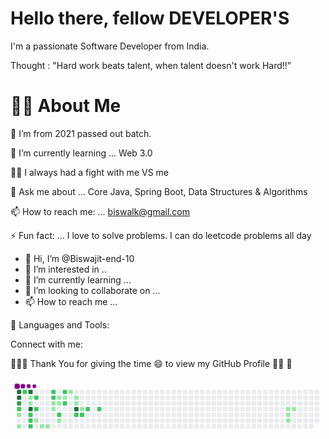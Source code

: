 
 # Hello there, fellow DEVELOPER'S

 I'm a passionate Software Developer from India.

 Thought : "Hard work beats talent, when talent doesn't work Hard!!”


# 🙋‍♂️ About Me
🔭 I’m from 2021 passed out batch.

🌱 I’m currently learning ... Web 3.0

👊🤜 I always had a fight with me VS me

💬 Ask me about ... Core Java, Spring Boot, Data Structures & Algorithms
 
📫 How to reach me: ... biswalk@gmail.com

⚡ Fun fact: ... I love to solve problems. I can do leetcode problems all day


- 👋 Hi, I’m @Biswajit-end-10
- 👀 I’m interested in ..
- 🌱 I’m currently learning ...
- 💞️ I’m looking to collaborate on ...
- 📫 How to reach me ...

🚀 Languages and Tools: 


Connect with me: 
   


👩‍🚀🚀 Thank You for giving the time 😄 to view my GitHub Profile 👩‍🚀 🚀

          


<svg viewBox="-16 -32 880 192" width="880" height="192" xmlns="http://www.w3.org/2000/svg"><desc>Generated with https://github.com/Platane/snk</desc><style>:root{--cb:#1b1f230a;--cs:purple;--ce:#ebedf0;--c0:#ebedf0;--c1:#9be9a8;--c2:#40c463;--c3:#30a14e;--c4:#216e39}.c{shape-rendering:geometricPrecision;fill:var(--ce);stroke-width:1px;stroke:var(--cb);animation:none 21300ms linear infinite;width:12px;height:12px}@keyframes c0{86.84%{fill:var(--c4)}86.86%,100%{fill:var(--ce)}}.c.c0{fill:var(--c4);animation-name:c0}@keyframes c1{86.37%{fill:var(--c4)}86.39%,100%{fill:var(--ce)}}.c.c1{fill:var(--c4);animation-name:c1}@keyframes c2{85.91%{fill:var(--c3)}85.93%,100%{fill:var(--ce)}}.c.c2{fill:var(--c3);animation-name:c2}@keyframes c3{79.8%{fill:var(--c2)}79.82%,100%{fill:var(--ce)}}.c.c3{fill:var(--c2);animation-name:c3}@keyframes c4{3.28%{fill:var(--c1)}3.3%,100%{fill:var(--ce)}}.c.c4{fill:var(--c1);animation-name:c4}@keyframes c5{4.22%{fill:var(--c1)}4.24%,100%{fill:var(--ce)}}.c.c5{fill:var(--c1);animation-name:c5}@keyframes c6{82.62%{fill:var(--c2)}82.64%,100%{fill:var(--ce)}}.c.c6{fill:var(--c2);animation-name:c6}@keyframes c7{87.78%{fill:var(--c4)}87.8%,100%{fill:var(--ce)}}.c.c7{fill:var(--c4);animation-name:c7}@keyframes c8{7.5%{fill:var(--c1)}7.52%,100%{fill:var(--ce)}}.c.c8{fill:var(--c1);animation-name:c8}@keyframes c9{7.03%{fill:var(--c1)}7.05%,100%{fill:var(--ce)}}.c.c9{fill:var(--c1);animation-name:c9}@keyframes ca{89.19%{fill:var(--c4)}89.21%,100%{fill:var(--ce)}}.c.ca{fill:var(--c4);animation-name:ca}@keyframes cb{76.52%{fill:var(--c2)}76.54%,100%{fill:var(--ce)}}.c.cb{fill:var(--c2);animation-name:cb}@keyframes cc{76.99%{fill:var(--c2)}77.01%,100%{fill:var(--ce)}}.c.cc{fill:var(--c2);animation-name:cc}@keyframes cd{77.45%{fill:var(--c2)}77.47%,100%{fill:var(--ce)}}.c.cd{fill:var(--c2);animation-name:cd}@keyframes ce{74.64%{fill:var(--c2)}74.66%,100%{fill:var(--ce)}}.c.ce{fill:var(--c2);animation-name:ce}@keyframes cf{75.58%{fill:var(--c2)}75.6%,100%{fill:var(--ce)}}.c.cf{fill:var(--c2);animation-name:cf}@keyframes cg{22.99%{fill:var(--c1)}23.01%,100%{fill:var(--ce)}}.c.cg{fill:var(--c1);animation-name:cg}@keyframes ch{22.06%{fill:var(--c1)}22.08%,100%{fill:var(--ce)}}.c.ch{fill:var(--c1);animation-name:ch}@keyframes ci{21.59%{fill:var(--c1)}21.61%,100%{fill:var(--ce)}}.c.ci{fill:var(--c1);animation-name:ci}@keyframes cj{72.76%{fill:var(--c2)}72.78%,100%{fill:var(--ce)}}.c.cj{fill:var(--c2);animation-name:cj}@keyframes ck{73.23%{fill:var(--c2)}73.25%,100%{fill:var(--ce)}}.c.ck{fill:var(--c2);animation-name:ck}@keyframes cl{10.79%{fill:var(--c1)}10.81%,100%{fill:var(--ce)}}.c.cl{fill:var(--c1);animation-name:cl}@keyframes cm{18.77%{fill:var(--c1)}18.79%,100%{fill:var(--ce)}}.c.cm{fill:var(--c1);animation-name:cm}@keyframes cn{11.73%{fill:var(--c1)}11.75%,100%{fill:var(--ce)}}.c.cn{fill:var(--c1);animation-name:cn}@keyframes co{11.26%{fill:var(--c1)}11.28%,100%{fill:var(--ce)}}.c.co{fill:var(--c1);animation-name:co}@keyframes cp{69.47%{fill:var(--c2)}69.49%,100%{fill:var(--ce)}}.c.cp{fill:var(--c2);animation-name:cp}@keyframes cq{20.18%{fill:var(--c1)}20.2%,100%{fill:var(--ce)}}.c.cq{fill:var(--c1);animation-name:cq}@keyframes cr{71.82%{fill:var(--c2)}71.84%,100%{fill:var(--ce)}}.c.cr{fill:var(--c2);animation-name:cr}@keyframes cs{12.2%{fill:var(--c1)}12.22%,100%{fill:var(--ce)}}.c.cs{fill:var(--c1);animation-name:cs}@keyframes ct{70.88%{fill:var(--c2)}70.9%,100%{fill:var(--ce)}}.c.ct{fill:var(--c2);animation-name:ct}@keyframes cu{15.01%{fill:var(--c1)}15.03%,100%{fill:var(--ce)}}.c.cu{fill:var(--c1);animation-name:cu}@keyframes cv{13.14%{fill:var(--c1)}13.16%,100%{fill:var(--ce)}}.c.cv{fill:var(--c1);animation-name:cv}@keyframes cw{13.61%{fill:var(--c1)}13.63%,100%{fill:var(--ce)}}.c.cw{fill:var(--c1);animation-name:cw}@keyframes cx{92.95%{fill:var(--c4)}92.97%,100%{fill:var(--ce)}}.c.cx{fill:var(--c4);animation-name:cx}@keyframes cy{68.07%{fill:var(--c2)}68.09%,100%{fill:var(--ce)}}.c.cy{fill:var(--c2);animation-name:cy}@keyframes cz{64.31%{fill:var(--c1)}64.33%,100%{fill:var(--ce)}}.c.cz{fill:var(--c1);animation-name:cz}@keyframes c10{67.6%{fill:var(--c2)}67.62%,100%{fill:var(--ce)}}.c.c10{fill:var(--c2);animation-name:c10}@keyframes c11{64.78%{fill:var(--c2)}64.8%,100%{fill:var(--ce)}}.c.c11{fill:var(--c2);animation-name:c11}@keyframes c12{65.72%{fill:var(--c2)}65.74%,100%{fill:var(--ce)}}.c.c12{fill:var(--c2);animation-name:c12}@keyframes c13{45.53%{fill:var(--c1)}45.55%,100%{fill:var(--ce)}}.c.c13{fill:var(--c1);animation-name:c13}@keyframes c14{45.06%{fill:var(--c1)}45.08%,100%{fill:var(--ce)}}.c.c14{fill:var(--c1);animation-name:c14}@keyframes c15{44.59%{fill:var(--c1)}44.61%,100%{fill:var(--ce)}}.c.c15{fill:var(--c1);animation-name:c15}@keyframes c16{46%{fill:var(--c1)}46.02%,100%{fill:var(--ce)}}.c.c16{fill:var(--c1);animation-name:c16}.u{transform-origin:0 0;transform:scale(0,1);animation:none linear 21300ms infinite}@keyframes u0{3.28%{transform:scale(0.000,1)}3.3%,4.22%{transform:scale(0.048,1)}4.24%,7.03%{transform:scale(0.095,1)}7.05%,7.5%{transform:scale(0.143,1)}7.52%,10.79%{transform:scale(0.190,1)}10.81%,11.26%{transform:scale(0.238,1)}11.28%,11.73%{transform:scale(0.286,1)}11.75%,12.2%{transform:scale(0.333,1)}12.22%,13.14%{transform:scale(0.381,1)}13.16%,13.61%{transform:scale(0.429,1)}13.63%,15.01%{transform:scale(0.476,1)}15.03%,18.77%{transform:scale(0.524,1)}18.79%,20.18%{transform:scale(0.571,1)}20.2%,21.59%{transform:scale(0.619,1)}21.61%,22.06%{transform:scale(0.667,1)}22.08%,22.99%{transform:scale(0.714,1)}23.01%,44.59%{transform:scale(0.762,1)}44.61%,45.06%{transform:scale(0.810,1)}45.08%,45.53%{transform:scale(0.857,1)}45.55%,46%{transform:scale(0.905,1)}46.02%,64.31%{transform:scale(0.952,1)}64.33%,100%{transform:scale(1.000,1)}}.u.u0{fill:var(--c1);animation-name:u0;transform-origin:0.0px 0}@keyframes u1{64.78%{transform:scale(0.000,1)}64.8%,65.72%{transform:scale(0.063,1)}65.74%,67.6%{transform:scale(0.125,1)}67.62%,68.07%{transform:scale(0.188,1)}68.09%,69.47%{transform:scale(0.250,1)}69.49%,70.88%{transform:scale(0.313,1)}70.9%,71.82%{transform:scale(0.375,1)}71.84%,72.76%{transform:scale(0.438,1)}72.78%,73.23%{transform:scale(0.500,1)}73.25%,74.64%{transform:scale(0.563,1)}74.66%,75.58%{transform:scale(0.625,1)}75.6%,76.52%{transform:scale(0.688,1)}76.54%,76.99%{transform:scale(0.750,1)}77.01%,77.45%{transform:scale(0.813,1)}77.47%,79.8%{transform:scale(0.875,1)}79.82%,82.62%{transform:scale(0.938,1)}82.64%,100%{transform:scale(1.000,1)}}.u.u1{fill:var(--c2);animation-name:u1;transform-origin:414.1px 0}@keyframes u2{85.91%{transform:scale(0.000,1)}85.93%,100%{transform:scale(1.000,1)}}.u.u2{fill:var(--c3);animation-name:u2;transform-origin:729.7px 0}@keyframes u3{86.37%{transform:scale(0.000,1)}86.39%,86.84%{transform:scale(0.200,1)}86.86%,87.78%{transform:scale(0.400,1)}87.8%,89.19%{transform:scale(0.600,1)}89.21%,92.95%{transform:scale(0.800,1)}92.97%,100%{transform:scale(1.000,1)}}.u.u3{fill:var(--c4);animation-name:u3;transform-origin:749.4px 0}.s{shape-rendering:geometricPrecision;fill:var(--cs);animation:none linear 21300ms infinite}@keyframes s0{0%,99.53%{transform:translate(0px,-16px)}0.47%,84.04%{transform:translate(-16px,-16px)}2.82%{transform:translate(-16px,64px)}3.29%,80.28%{transform:translate(0px,64px)}4.23%{transform:translate(0px,96px)}4.69%,77.93%{transform:translate(16px,96px)}6.57%,8.45%{transform:translate(16px,32px)}7.04%{transform:translate(32px,32px)}7.51%{transform:translate(32px,16px)}7.98%{transform:translate(16px,16px)}11.27%,17.84%{transform:translate(112px,32px)}11.74%,17.37%{transform:translate(112px,16px)}13.15%,15.96%{transform:translate(160px,16px)}13.62%{transform:translate(160px,32px)}14.08%{transform:translate(144px,32px)}15.02%{transform:translate(144px,0px)}15.49%{transform:translate(160px,0px)}18.31%{transform:translate(96px,32px)}19.72%,25.35%{transform:translate(96px,80px)}20.19%{transform:translate(112px,80px)}20.66%{transform:translate(112px,96px)}22.07%{transform:translate(64px,96px)}22.54%{transform:translate(64px,80px)}23%{transform:translate(48px,80px)}23.47%,76.06%{transform:translate(48px,64px)}24.88%{transform:translate(96px,64px)}44.6%{transform:translate(752px,80px)}45.54%{transform:translate(752px,48px)}46.01%{transform:translate(768px,48px)}46.48%{transform:translate(768px,32px)}63.85%{transform:translate(176px,32px)}64.32%{transform:translate(176px,48px)}65.73%{transform:translate(224px,48px)}66.2%{transform:translate(224px,64px)}69.48%{transform:translate(112px,64px)}69.95%{transform:translate(112px,48px)}70.42%{transform:translate(128px,48px)}71.83%{transform:translate(128px,0px)}72.77%{transform:translate(96px,0px)}73.24%{transform:translate(96px,16px)}74.65%{transform:translate(48px,16px)}76.53%{transform:translate(32px,64px)}77.46%{transform:translate(32px,96px)}79.34%{transform:translate(16px,48px)}79.81%{transform:translate(0px,48px)}80.75%{transform:translate(16px,64px)}83.1%{transform:translate(16px,-16px)}85.45%{transform:translate(-16px,32px)}85.92%{transform:translate(0px,32px)}86.85%{transform:translate(0px,0px)}87.79%{transform:translate(32px,0px)}89.2%{transform:translate(32px,48px)}92.96%{transform:translate(160px,48px)}94.84%{transform:translate(160px,-16px)}}.s.s0{transform:translate(0px,-16px);animation-name:s0}@keyframes s1{0%,83.57%,99.53%{transform:translate(16px,-16px)}0.94%,84.51%{transform:translate(-16px,-16px)}3.29%{transform:translate(-16px,64px)}3.76%,80.75%{transform:translate(0px,64px)}4.69%{transform:translate(0px,96px)}5.16%,78.4%{transform:translate(16px,96px)}7.04%,8.92%{transform:translate(16px,32px)}7.51%{transform:translate(32px,32px)}7.98%{transform:translate(32px,16px)}8.45%{transform:translate(16px,16px)}11.74%,18.31%{transform:translate(112px,32px)}12.21%,17.84%{transform:translate(112px,16px)}13.62%,16.43%{transform:translate(160px,16px)}14.08%{transform:translate(160px,32px)}14.55%{transform:translate(144px,32px)}15.49%{transform:translate(144px,0px)}15.96%{transform:translate(160px,0px)}18.78%{transform:translate(96px,32px)}20.19%,25.82%{transform:translate(96px,80px)}20.66%{transform:translate(112px,80px)}21.13%{transform:translate(112px,96px)}22.54%{transform:translate(64px,96px)}23%{transform:translate(64px,80px)}23.47%{transform:translate(48px,80px)}23.94%,76.53%{transform:translate(48px,64px)}25.35%{transform:translate(96px,64px)}45.07%{transform:translate(752px,80px)}46.01%{transform:translate(752px,48px)}46.48%{transform:translate(768px,48px)}46.95%{transform:translate(768px,32px)}64.32%{transform:translate(176px,32px)}64.79%{transform:translate(176px,48px)}66.2%{transform:translate(224px,48px)}66.67%{transform:translate(224px,64px)}69.95%{transform:translate(112px,64px)}70.42%{transform:translate(112px,48px)}70.89%{transform:translate(128px,48px)}72.3%{transform:translate(128px,0px)}73.24%{transform:translate(96px,0px)}73.71%{transform:translate(96px,16px)}75.12%{transform:translate(48px,16px)}77%{transform:translate(32px,64px)}77.93%{transform:translate(32px,96px)}79.81%{transform:translate(16px,48px)}80.28%{transform:translate(0px,48px)}81.22%{transform:translate(16px,64px)}85.92%{transform:translate(-16px,32px)}86.38%{transform:translate(0px,32px)}87.32%{transform:translate(0px,0px)}88.26%{transform:translate(32px,0px)}89.67%{transform:translate(32px,48px)}93.43%{transform:translate(160px,48px)}95.31%{transform:translate(160px,-16px)}}.s.s1{transform:translate(16px,-16px);animation-name:s1}@keyframes s2{0%,99.53%{transform:translate(32px,-16px)}1.41%,84.98%{transform:translate(-16px,-16px)}3.76%{transform:translate(-16px,64px)}4.23%,81.22%{transform:translate(0px,64px)}5.16%{transform:translate(0px,96px)}5.63%,78.87%{transform:translate(16px,96px)}7.51%,9.39%{transform:translate(16px,32px)}7.98%{transform:translate(32px,32px)}8.45%{transform:translate(32px,16px)}8.92%{transform:translate(16px,16px)}12.21%,18.78%{transform:translate(112px,32px)}12.68%,18.31%{transform:translate(112px,16px)}14.08%,16.9%{transform:translate(160px,16px)}14.55%{transform:translate(160px,32px)}15.02%{transform:translate(144px,32px)}15.96%{transform:translate(144px,0px)}16.43%{transform:translate(160px,0px)}19.25%{transform:translate(96px,32px)}20.66%,26.29%{transform:translate(96px,80px)}21.13%{transform:translate(112px,80px)}21.6%{transform:translate(112px,96px)}23%{transform:translate(64px,96px)}23.47%{transform:translate(64px,80px)}23.94%{transform:translate(48px,80px)}24.41%,77%{transform:translate(48px,64px)}25.82%{transform:translate(96px,64px)}45.54%{transform:translate(752px,80px)}46.48%{transform:translate(752px,48px)}46.95%{transform:translate(768px,48px)}47.42%{transform:translate(768px,32px)}64.79%{transform:translate(176px,32px)}65.26%{transform:translate(176px,48px)}66.67%{transform:translate(224px,48px)}67.14%{transform:translate(224px,64px)}70.42%{transform:translate(112px,64px)}70.89%{transform:translate(112px,48px)}71.36%{transform:translate(128px,48px)}72.77%{transform:translate(128px,0px)}73.71%{transform:translate(96px,0px)}74.18%{transform:translate(96px,16px)}75.59%{transform:translate(48px,16px)}77.46%{transform:translate(32px,64px)}78.4%{transform:translate(32px,96px)}80.28%{transform:translate(16px,48px)}80.75%{transform:translate(0px,48px)}81.69%{transform:translate(16px,64px)}84.04%{transform:translate(16px,-16px)}86.38%{transform:translate(-16px,32px)}86.85%{transform:translate(0px,32px)}87.79%{transform:translate(0px,0px)}88.73%{transform:translate(32px,0px)}90.14%{transform:translate(32px,48px)}93.9%{transform:translate(160px,48px)}95.77%{transform:translate(160px,-16px)}}.s.s2{transform:translate(32px,-16px);animation-name:s2}@keyframes s3{0%,99.53%{transform:translate(48px,-16px)}1.88%,85.45%{transform:translate(-16px,-16px)}4.23%{transform:translate(-16px,64px)}4.69%,81.69%{transform:translate(0px,64px)}5.63%{transform:translate(0px,96px)}6.1%,79.34%{transform:translate(16px,96px)}7.98%,9.86%{transform:translate(16px,32px)}8.45%{transform:translate(32px,32px)}8.92%{transform:translate(32px,16px)}9.39%{transform:translate(16px,16px)}12.68%,19.25%{transform:translate(112px,32px)}13.15%,18.78%{transform:translate(112px,16px)}14.55%,17.37%{transform:translate(160px,16px)}15.02%{transform:translate(160px,32px)}15.49%{transform:translate(144px,32px)}16.43%{transform:translate(144px,0px)}16.9%{transform:translate(160px,0px)}19.72%{transform:translate(96px,32px)}21.13%,26.76%{transform:translate(96px,80px)}21.6%{transform:translate(112px,80px)}22.07%{transform:translate(112px,96px)}23.47%{transform:translate(64px,96px)}23.94%{transform:translate(64px,80px)}24.41%{transform:translate(48px,80px)}24.88%,77.46%{transform:translate(48px,64px)}26.29%{transform:translate(96px,64px)}46.01%{transform:translate(752px,80px)}46.95%{transform:translate(752px,48px)}47.42%{transform:translate(768px,48px)}47.89%{transform:translate(768px,32px)}65.26%{transform:translate(176px,32px)}65.73%{transform:translate(176px,48px)}67.14%{transform:translate(224px,48px)}67.61%{transform:translate(224px,64px)}70.89%{transform:translate(112px,64px)}71.36%{transform:translate(112px,48px)}71.83%{transform:translate(128px,48px)}73.24%{transform:translate(128px,0px)}74.18%{transform:translate(96px,0px)}74.65%{transform:translate(96px,16px)}76.06%{transform:translate(48px,16px)}77.93%{transform:translate(32px,64px)}78.87%{transform:translate(32px,96px)}80.75%{transform:translate(16px,48px)}81.22%{transform:translate(0px,48px)}82.16%{transform:translate(16px,64px)}84.51%{transform:translate(16px,-16px)}86.85%{transform:translate(-16px,32px)}87.32%{transform:translate(0px,32px)}88.26%{transform:translate(0px,0px)}89.2%{transform:translate(32px,0px)}90.61%{transform:translate(32px,48px)}94.37%{transform:translate(160px,48px)}96.24%{transform:translate(160px,-16px)}}.s.s3{transform:translate(48px,-16px);animation-name:s3}</style><rect class="c c0" x="2" y="2" rx="2" ry="2"/><rect class="c c1" x="2" y="18" rx="2" ry="2"/><rect class="c c2" x="2" y="34" rx="2" ry="2"/><rect class="c c3" x="2" y="50" rx="2" ry="2"/><rect class="c c4" x="2" y="66" rx="2" ry="2"/><rect class="c" x="2" y="82" rx="2" ry="2"/><rect class="c c5" x="2" y="98" rx="2" ry="2"/><rect class="c c6" x="18" y="2" rx="2" ry="2"/><rect class="c" x="18" y="18" rx="2" ry="2"/><rect class="c" x="18" y="34" rx="2" ry="2"/><rect class="c" x="18" y="50" rx="2" ry="2"/><rect class="c" x="18" y="66" rx="2" ry="2"/><rect class="c" x="18" y="82" rx="2" ry="2"/><rect class="c" x="18" y="98" rx="2" ry="2"/><rect class="c c7" x="34" y="2" rx="2" ry="2"/><rect class="c c8" x="34" y="18" rx="2" ry="2"/><rect class="c c9" x="34" y="34" rx="2" ry="2"/><rect class="c ca" x="34" y="50" rx="2" ry="2"/><rect class="c cb" x="34" y="66" rx="2" ry="2"/><rect class="c cc" x="34" y="82" rx="2" ry="2"/><rect class="c cd" x="34" y="98" rx="2" ry="2"/><rect class="c" x="50" y="2" rx="2" ry="2"/><rect class="c ce" x="50" y="18" rx="2" ry="2"/><rect class="c" x="50" y="34" rx="2" ry="2"/><rect class="c cf" x="50" y="50" rx="2" ry="2"/><rect class="c" x="50" y="66" rx="2" ry="2"/><rect class="c cg" x="50" y="82" rx="2" ry="2"/><rect class="c" x="50" y="98" rx="2" ry="2"/><rect class="c" x="66" y="2" rx="2" ry="2"/><rect class="c" x="66" y="18" rx="2" ry="2"/><rect class="c" x="66" y="34" rx="2" ry="2"/><rect class="c" x="66" y="50" rx="2" ry="2"/><rect class="c" x="66" y="66" rx="2" ry="2"/><rect class="c" x="66" y="82" rx="2" ry="2"/><rect class="c ch" x="66" y="98" rx="2" ry="2"/><rect class="c" x="82" y="2" rx="2" ry="2"/><rect class="c" x="82" y="18" rx="2" ry="2"/><rect class="c" x="82" y="34" rx="2" ry="2"/><rect class="c" x="82" y="50" rx="2" ry="2"/><rect class="c" x="82" y="66" rx="2" ry="2"/><rect class="c" x="82" y="82" rx="2" ry="2"/><rect class="c ci" x="82" y="98" rx="2" ry="2"/><rect class="c cj" x="98" y="2" rx="2" ry="2"/><rect class="c ck" x="98" y="18" rx="2" ry="2"/><rect class="c cl" x="98" y="34" rx="2" ry="2"/><rect class="c cm" x="98" y="50" rx="2" ry="2"/><rect class="c" x="98" y="66" rx="2" ry="2"/><rect class="c" x="98" y="82" rx="2" ry="2"/><rect class="c" x="98" y="98" rx="2" ry="2"/><rect class="c" x="114" y="2" rx="2" ry="2"/><rect class="c cn" x="114" y="18" rx="2" ry="2"/><rect class="c co" x="114" y="34" rx="2" ry="2"/><rect class="c" x="114" y="50" rx="2" ry="2"/><rect class="c cp" x="114" y="66" rx="2" ry="2"/><rect class="c cq" x="114" y="82" rx="2" ry="2"/><rect class="c" x="114" y="98" rx="2" ry="2"/><rect class="c cr" x="130" y="2" rx="2" ry="2"/><rect class="c cs" x="130" y="18" rx="2" ry="2"/><rect class="c ct" x="130" y="34" rx="2" ry="2"/><rect class="c" x="130" y="50" rx="2" ry="2"/><rect class="c" x="130" y="66" rx="2" ry="2"/><rect class="c" x="130" y="82" rx="2" ry="2"/><rect class="c" x="130" y="98" rx="2" ry="2"/><rect class="c cu" x="146" y="2" rx="2" ry="2"/><rect class="c" x="146" y="18" rx="2" ry="2"/><rect class="c" x="146" y="34" rx="2" ry="2"/><rect class="c" x="146" y="50" rx="2" ry="2"/><rect class="c" x="146" y="66" rx="2" ry="2"/><rect class="c" x="146" y="82" rx="2" ry="2"/><rect class="c" x="146" y="98" rx="2" ry="2"/><rect class="c" x="162" y="2" rx="2" ry="2"/><rect class="c cv" x="162" y="18" rx="2" ry="2"/><rect class="c cw" x="162" y="34" rx="2" ry="2"/><rect class="c cx" x="162" y="50" rx="2" ry="2"/><rect class="c cy" x="162" y="66" rx="2" ry="2"/><rect class="c" x="162" y="82" rx="2" ry="2"/><rect class="c" x="162" y="98" rx="2" ry="2"/><rect class="c" x="178" y="2" rx="2" ry="2"/><rect class="c" x="178" y="18" rx="2" ry="2"/><rect class="c" x="178" y="34" rx="2" ry="2"/><rect class="c cz" x="178" y="50" rx="2" ry="2"/><rect class="c c10" x="178" y="66" rx="2" ry="2"/><rect class="c" x="178" y="82" rx="2" ry="2"/><rect class="c" x="178" y="98" rx="2" ry="2"/><rect class="c" x="194" y="2" rx="2" ry="2"/><rect class="c" x="194" y="18" rx="2" ry="2"/><rect class="c" x="194" y="34" rx="2" ry="2"/><rect class="c c11" x="194" y="50" rx="2" ry="2"/><rect class="c" x="194" y="66" rx="2" ry="2"/><rect class="c" x="194" y="82" rx="2" ry="2"/><rect class="c" x="194" y="98" rx="2" ry="2"/><rect class="c" x="210" y="2" rx="2" ry="2"/><rect class="c" x="210" y="18" rx="2" ry="2"/><rect class="c" x="210" y="34" rx="2" ry="2"/><rect class="c" x="210" y="50" rx="2" ry="2"/><rect class="c" x="210" y="66" rx="2" ry="2"/><rect class="c" x="210" y="82" rx="2" ry="2"/><rect class="c" x="210" y="98" rx="2" ry="2"/><rect class="c" x="226" y="2" rx="2" ry="2"/><rect class="c" x="226" y="18" rx="2" ry="2"/><rect class="c" x="226" y="34" rx="2" ry="2"/><rect class="c c12" x="226" y="50" rx="2" ry="2"/><rect class="c" x="226" y="66" rx="2" ry="2"/><rect class="c" x="226" y="82" rx="2" ry="2"/><rect class="c" x="226" y="98" rx="2" ry="2"/><rect class="c" x="242" y="2" rx="2" ry="2"/><rect class="c" x="242" y="18" rx="2" ry="2"/><rect class="c" x="242" y="34" rx="2" ry="2"/><rect class="c" x="242" y="50" rx="2" ry="2"/><rect class="c" x="242" y="66" rx="2" ry="2"/><rect class="c" x="242" y="82" rx="2" ry="2"/><rect class="c" x="242" y="98" rx="2" ry="2"/><rect class="c" x="258" y="2" rx="2" ry="2"/><rect class="c" x="258" y="18" rx="2" ry="2"/><rect class="c" x="258" y="34" rx="2" ry="2"/><rect class="c" x="258" y="50" rx="2" ry="2"/><rect class="c" x="258" y="66" rx="2" ry="2"/><rect class="c" x="258" y="82" rx="2" ry="2"/><rect class="c" x="258" y="98" rx="2" ry="2"/><rect class="c" x="274" y="2" rx="2" ry="2"/><rect class="c" x="274" y="18" rx="2" ry="2"/><rect class="c" x="274" y="34" rx="2" ry="2"/><rect class="c" x="274" y="50" rx="2" ry="2"/><rect class="c" x="274" y="66" rx="2" ry="2"/><rect class="c" x="274" y="82" rx="2" ry="2"/><rect class="c" x="274" y="98" rx="2" ry="2"/><rect class="c" x="290" y="2" rx="2" ry="2"/><rect class="c" x="290" y="18" rx="2" ry="2"/><rect class="c" x="290" y="34" rx="2" ry="2"/><rect class="c" x="290" y="50" rx="2" ry="2"/><rect class="c" x="290" y="66" rx="2" ry="2"/><rect class="c" x="290" y="82" rx="2" ry="2"/><rect class="c" x="290" y="98" rx="2" ry="2"/><rect class="c" x="306" y="2" rx="2" ry="2"/><rect class="c" x="306" y="18" rx="2" ry="2"/><rect class="c" x="306" y="34" rx="2" ry="2"/><rect class="c" x="306" y="50" rx="2" ry="2"/><rect class="c" x="306" y="66" rx="2" ry="2"/><rect class="c" x="306" y="82" rx="2" ry="2"/><rect class="c" x="306" y="98" rx="2" ry="2"/><rect class="c" x="322" y="2" rx="2" ry="2"/><rect class="c" x="322" y="18" rx="2" ry="2"/><rect class="c" x="322" y="34" rx="2" ry="2"/><rect class="c" x="322" y="50" rx="2" ry="2"/><rect class="c" x="322" y="66" rx="2" ry="2"/><rect class="c" x="322" y="82" rx="2" ry="2"/><rect class="c" x="322" y="98" rx="2" ry="2"/><rect class="c" x="338" y="2" rx="2" ry="2"/><rect class="c" x="338" y="18" rx="2" ry="2"/><rect class="c" x="338" y="34" rx="2" ry="2"/><rect class="c" x="338" y="50" rx="2" ry="2"/><rect class="c" x="338" y="66" rx="2" ry="2"/><rect class="c" x="338" y="82" rx="2" ry="2"/><rect class="c" x="338" y="98" rx="2" ry="2"/><rect class="c" x="354" y="2" rx="2" ry="2"/><rect class="c" x="354" y="18" rx="2" ry="2"/><rect class="c" x="354" y="34" rx="2" ry="2"/><rect class="c" x="354" y="50" rx="2" ry="2"/><rect class="c" x="354" y="66" rx="2" ry="2"/><rect class="c" x="354" y="82" rx="2" ry="2"/><rect class="c" x="354" y="98" rx="2" ry="2"/><rect class="c" x="370" y="2" rx="2" ry="2"/><rect class="c" x="370" y="18" rx="2" ry="2"/><rect class="c" x="370" y="34" rx="2" ry="2"/><rect class="c" x="370" y="50" rx="2" ry="2"/><rect class="c" x="370" y="66" rx="2" ry="2"/><rect class="c" x="370" y="82" rx="2" ry="2"/><rect class="c" x="370" y="98" rx="2" ry="2"/><rect class="c" x="386" y="2" rx="2" ry="2"/><rect class="c" x="386" y="18" rx="2" ry="2"/><rect class="c" x="386" y="34" rx="2" ry="2"/><rect class="c" x="386" y="50" rx="2" ry="2"/><rect class="c" x="386" y="66" rx="2" ry="2"/><rect class="c" x="386" y="82" rx="2" ry="2"/><rect class="c" x="386" y="98" rx="2" ry="2"/><rect class="c" x="402" y="2" rx="2" ry="2"/><rect class="c" x="402" y="18" rx="2" ry="2"/><rect class="c" x="402" y="34" rx="2" ry="2"/><rect class="c" x="402" y="50" rx="2" ry="2"/><rect class="c" x="402" y="66" rx="2" ry="2"/><rect class="c" x="402" y="82" rx="2" ry="2"/><rect class="c" x="402" y="98" rx="2" ry="2"/><rect class="c" x="418" y="2" rx="2" ry="2"/><rect class="c" x="418" y="18" rx="2" ry="2"/><rect class="c" x="418" y="34" rx="2" ry="2"/><rect class="c" x="418" y="50" rx="2" ry="2"/><rect class="c" x="418" y="66" rx="2" ry="2"/><rect class="c" x="418" y="82" rx="2" ry="2"/><rect class="c" x="418" y="98" rx="2" ry="2"/><rect class="c" x="434" y="2" rx="2" ry="2"/><rect class="c" x="434" y="18" rx="2" ry="2"/><rect class="c" x="434" y="34" rx="2" ry="2"/><rect class="c" x="434" y="50" rx="2" ry="2"/><rect class="c" x="434" y="66" rx="2" ry="2"/><rect class="c" x="434" y="82" rx="2" ry="2"/><rect class="c" x="434" y="98" rx="2" ry="2"/><rect class="c" x="450" y="2" rx="2" ry="2"/><rect class="c" x="450" y="18" rx="2" ry="2"/><rect class="c" x="450" y="34" rx="2" ry="2"/><rect class="c" x="450" y="50" rx="2" ry="2"/><rect class="c" x="450" y="66" rx="2" ry="2"/><rect class="c" x="450" y="82" rx="2" ry="2"/><rect class="c" x="450" y="98" rx="2" ry="2"/><rect class="c" x="466" y="2" rx="2" ry="2"/><rect class="c" x="466" y="18" rx="2" ry="2"/><rect class="c" x="466" y="34" rx="2" ry="2"/><rect class="c" x="466" y="50" rx="2" ry="2"/><rect class="c" x="466" y="66" rx="2" ry="2"/><rect class="c" x="466" y="82" rx="2" ry="2"/><rect class="c" x="466" y="98" rx="2" ry="2"/><rect class="c" x="482" y="2" rx="2" ry="2"/><rect class="c" x="482" y="18" rx="2" ry="2"/><rect class="c" x="482" y="34" rx="2" ry="2"/><rect class="c" x="482" y="50" rx="2" ry="2"/><rect class="c" x="482" y="66" rx="2" ry="2"/><rect class="c" x="482" y="82" rx="2" ry="2"/><rect class="c" x="482" y="98" rx="2" ry="2"/><rect class="c" x="498" y="2" rx="2" ry="2"/><rect class="c" x="498" y="18" rx="2" ry="2"/><rect class="c" x="498" y="34" rx="2" ry="2"/><rect class="c" x="498" y="50" rx="2" ry="2"/><rect class="c" x="498" y="66" rx="2" ry="2"/><rect class="c" x="498" y="82" rx="2" ry="2"/><rect class="c" x="498" y="98" rx="2" ry="2"/><rect class="c" x="514" y="2" rx="2" ry="2"/><rect class="c" x="514" y="18" rx="2" ry="2"/><rect class="c" x="514" y="34" rx="2" ry="2"/><rect class="c" x="514" y="50" rx="2" ry="2"/><rect class="c" x="514" y="66" rx="2" ry="2"/><rect class="c" x="514" y="82" rx="2" ry="2"/><rect class="c" x="514" y="98" rx="2" ry="2"/><rect class="c" x="530" y="2" rx="2" ry="2"/><rect class="c" x="530" y="18" rx="2" ry="2"/><rect class="c" x="530" y="34" rx="2" ry="2"/><rect class="c" x="530" y="50" rx="2" ry="2"/><rect class="c" x="530" y="66" rx="2" ry="2"/><rect class="c" x="530" y="82" rx="2" ry="2"/><rect class="c" x="530" y="98" rx="2" ry="2"/><rect class="c" x="546" y="2" rx="2" ry="2"/><rect class="c" x="546" y="18" rx="2" ry="2"/><rect class="c" x="546" y="34" rx="2" ry="2"/><rect class="c" x="546" y="50" rx="2" ry="2"/><rect class="c" x="546" y="66" rx="2" ry="2"/><rect class="c" x="546" y="82" rx="2" ry="2"/><rect class="c" x="546" y="98" rx="2" ry="2"/><rect class="c" x="562" y="2" rx="2" ry="2"/><rect class="c" x="562" y="18" rx="2" ry="2"/><rect class="c" x="562" y="34" rx="2" ry="2"/><rect class="c" x="562" y="50" rx="2" ry="2"/><rect class="c" x="562" y="66" rx="2" ry="2"/><rect class="c" x="562" y="82" rx="2" ry="2"/><rect class="c" x="562" y="98" rx="2" ry="2"/><rect class="c" x="578" y="2" rx="2" ry="2"/><rect class="c" x="578" y="18" rx="2" ry="2"/><rect class="c" x="578" y="34" rx="2" ry="2"/><rect class="c" x="578" y="50" rx="2" ry="2"/><rect class="c" x="578" y="66" rx="2" ry="2"/><rect class="c" x="578" y="82" rx="2" ry="2"/><rect class="c" x="578" y="98" rx="2" ry="2"/><rect class="c" x="594" y="2" rx="2" ry="2"/><rect class="c" x="594" y="18" rx="2" ry="2"/><rect class="c" x="594" y="34" rx="2" ry="2"/><rect class="c" x="594" y="50" rx="2" ry="2"/><rect class="c" x="594" y="66" rx="2" ry="2"/><rect class="c" x="594" y="82" rx="2" ry="2"/><rect class="c" x="594" y="98" rx="2" ry="2"/><rect class="c" x="610" y="2" rx="2" ry="2"/><rect class="c" x="610" y="18" rx="2" ry="2"/><rect class="c" x="610" y="34" rx="2" ry="2"/><rect class="c" x="610" y="50" rx="2" ry="2"/><rect class="c" x="610" y="66" rx="2" ry="2"/><rect class="c" x="610" y="82" rx="2" ry="2"/><rect class="c" x="610" y="98" rx="2" ry="2"/><rect class="c" x="626" y="2" rx="2" ry="2"/><rect class="c" x="626" y="18" rx="2" ry="2"/><rect class="c" x="626" y="34" rx="2" ry="2"/><rect class="c" x="626" y="50" rx="2" ry="2"/><rect class="c" x="626" y="66" rx="2" ry="2"/><rect class="c" x="626" y="82" rx="2" ry="2"/><rect class="c" x="626" y="98" rx="2" ry="2"/><rect class="c" x="642" y="2" rx="2" ry="2"/><rect class="c" x="642" y="18" rx="2" ry="2"/><rect class="c" x="642" y="34" rx="2" ry="2"/><rect class="c" x="642" y="50" rx="2" ry="2"/><rect class="c" x="642" y="66" rx="2" ry="2"/><rect class="c" x="642" y="82" rx="2" ry="2"/><rect class="c" x="642" y="98" rx="2" ry="2"/><rect class="c" x="658" y="2" rx="2" ry="2"/><rect class="c" x="658" y="18" rx="2" ry="2"/><rect class="c" x="658" y="34" rx="2" ry="2"/><rect class="c" x="658" y="50" rx="2" ry="2"/><rect class="c" x="658" y="66" rx="2" ry="2"/><rect class="c" x="658" y="82" rx="2" ry="2"/><rect class="c" x="658" y="98" rx="2" ry="2"/><rect class="c" x="674" y="2" rx="2" ry="2"/><rect class="c" x="674" y="18" rx="2" ry="2"/><rect class="c" x="674" y="34" rx="2" ry="2"/><rect class="c" x="674" y="50" rx="2" ry="2"/><rect class="c" x="674" y="66" rx="2" ry="2"/><rect class="c" x="674" y="82" rx="2" ry="2"/><rect class="c" x="674" y="98" rx="2" ry="2"/><rect class="c" x="690" y="2" rx="2" ry="2"/><rect class="c" x="690" y="18" rx="2" ry="2"/><rect class="c" x="690" y="34" rx="2" ry="2"/><rect class="c" x="690" y="50" rx="2" ry="2"/><rect class="c" x="690" y="66" rx="2" ry="2"/><rect class="c" x="690" y="82" rx="2" ry="2"/><rect class="c" x="690" y="98" rx="2" ry="2"/><rect class="c" x="706" y="2" rx="2" ry="2"/><rect class="c" x="706" y="18" rx="2" ry="2"/><rect class="c" x="706" y="34" rx="2" ry="2"/><rect class="c" x="706" y="50" rx="2" ry="2"/><rect class="c" x="706" y="66" rx="2" ry="2"/><rect class="c" x="706" y="82" rx="2" ry="2"/><rect class="c" x="706" y="98" rx="2" ry="2"/><rect class="c" x="722" y="2" rx="2" ry="2"/><rect class="c" x="722" y="18" rx="2" ry="2"/><rect class="c" x="722" y="34" rx="2" ry="2"/><rect class="c" x="722" y="50" rx="2" ry="2"/><rect class="c" x="722" y="66" rx="2" ry="2"/><rect class="c" x="722" y="82" rx="2" ry="2"/><rect class="c" x="722" y="98" rx="2" ry="2"/><rect class="c" x="738" y="2" rx="2" ry="2"/><rect class="c" x="738" y="18" rx="2" ry="2"/><rect class="c" x="738" y="34" rx="2" ry="2"/><rect class="c" x="738" y="50" rx="2" ry="2"/><rect class="c" x="738" y="66" rx="2" ry="2"/><rect class="c" x="738" y="82" rx="2" ry="2"/><rect class="c" x="738" y="98" rx="2" ry="2"/><rect class="c" x="754" y="2" rx="2" ry="2"/><rect class="c" x="754" y="18" rx="2" ry="2"/><rect class="c" x="754" y="34" rx="2" ry="2"/><rect class="c c13" x="754" y="50" rx="2" ry="2"/><rect class="c c14" x="754" y="66" rx="2" ry="2"/><rect class="c c15" x="754" y="82" rx="2" ry="2"/><rect class="c" x="754" y="98" rx="2" ry="2"/><rect class="c" x="770" y="2" rx="2" ry="2"/><rect class="c" x="770" y="18" rx="2" ry="2"/><rect class="c" x="770" y="34" rx="2" ry="2"/><rect class="c c16" x="770" y="50" rx="2" ry="2"/><rect class="c" x="770" y="66" rx="2" ry="2"/><rect class="c" x="770" y="82" rx="2" ry="2"/><rect class="c" x="770" y="98" rx="2" ry="2"/><rect class="c" x="786" y="2" rx="2" ry="2"/><rect class="c" x="786" y="18" rx="2" ry="2"/><rect class="c" x="786" y="34" rx="2" ry="2"/><rect class="c" x="786" y="50" rx="2" ry="2"/><rect class="c" x="786" y="66" rx="2" ry="2"/><rect class="c" x="786" y="82" rx="2" ry="2"/><rect class="c" x="786" y="98" rx="2" ry="2"/><rect class="c" x="802" y="2" rx="2" ry="2"/><rect class="c" x="802" y="18" rx="2" ry="2"/><rect class="c" x="802" y="34" rx="2" ry="2"/><rect class="c" x="802" y="50" rx="2" ry="2"/><rect class="c" x="802" y="66" rx="2" ry="2"/><rect class="c" x="802" y="82" rx="2" ry="2"/><rect class="c" x="802" y="98" rx="2" ry="2"/><rect class="c" x="818" y="2" rx="2" ry="2"/><rect class="c" x="818" y="18" rx="2" ry="2"/><rect class="c" x="818" y="34" rx="2" ry="2"/><rect class="c" x="818" y="50" rx="2" ry="2"/><rect class="c" x="818" y="66" rx="2" ry="2"/><rect class="c" x="818" y="82" rx="2" ry="2"/><rect class="c" x="818" y="98" rx="2" ry="2"/><rect class="c" x="834" y="2" rx="2" ry="2"/><rect class="c" x="834" y="18" rx="2" ry="2"/><rect class="c" x="834" y="34" rx="2" ry="2"/><rect class="c" x="834" y="50" rx="2" ry="2"/><rect class="c" x="834" y="66" rx="2" ry="2"/><rect class="c" x="834" y="82" rx="2" ry="2"/><rect class="u u0" height="12" width="414.7" x="0.0" y="144"/><rect class="u u1" height="12" width="316.1" x="414.1" y="144"/><rect class="u u2" height="12" width="20.3" x="729.7" y="144"/><rect class="u u3" height="12" width="99.2" x="749.4" y="144"/><rect class="s s0" x="0.8" y="0.8" width="14.4" height="14.4" rx="4.5" ry="4.5"/><rect class="s s1" x="1.8" y="1.8" width="12.3" height="12.3" rx="4.1" ry="4.1"/><rect class="s s2" x="2.6" y="2.6" width="10.8" height="10.8" rx="3.6" ry="3.6"/><rect class="s s3" x="3.0" y="3.0" width="9.9" height="9.9" rx="3.3" ry="3.3"/></svg>
